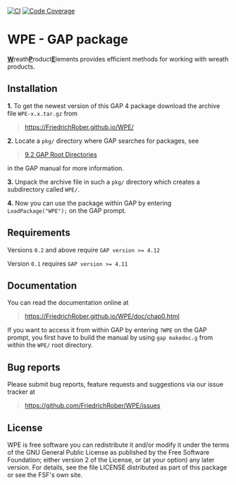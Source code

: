 [![CI](https://github.com/FriedrichRober/WPE/workflows/CI/badge.svg)](https://github.com/FriedrichRober/WPE/actions?query=workflow%3ACI+branch%3Amaster)
[![Code Coverage](https://codecov.io/gh/FriedrichRober/WreathProductElements/coverage.svg?branch=master&token=)](https://codecov.io/gh/FriedrichRober/WreathProductElements)

# WPE - GAP package

<ins>**W**</ins>reath<ins>**P**</ins>roduct<ins>**E**</ins>lements provides efficient methods for working with wreath products.

## Installation

**1.** To get the newest version of this GAP 4 package download the archive file `WPE-x.x.tar.gz` from
>   <https://FriedrichRober.github.io/WPE/>

**2.** Locate a `pkg/` directory where GAP searches for packages, see
>   [9.2 GAP Root Directories](https://www.gap-system.org/Manuals/doc/ref/chap9.html#X7A4973627A5DB27D)

in the GAP manual for more information.

**3.** Unpack the archive file in such a `pkg/` directory
which creates a subdirectory called `WPE/`.

**4.** Now you can use the package within GAP by entering `LoadPackage("WPE");` on the GAP prompt.

## Requirements

Versions `0.2` and above require `GAP version >= 4.12`

Version `0.1` requires `GAP version >= 4.11`

## Documentation

You can read the documentation online at
>   <https://FriedrichRober.github.io/WPE/doc/chap0.html>

If you want to access it from within GAP by entering `?WPE` on the GAP prompt,
you first have to build the manual by using `gap makedoc.g` from within the `WPE/` root directory.

## Bug reports

Please submit bug reports, feature requests and suggestions via our issue tracker at
>  <https://github.com/FriedrichRober/WPE/issues>

## License

WPE is free software you can redistribute it and/or modify it under the terms of the GNU General Public License as published by the Free Software Foundation; either version 2 of the License, or (at your option) any later version. For details, see the file LICENSE distributed as part of this package or see the FSF's own site.
